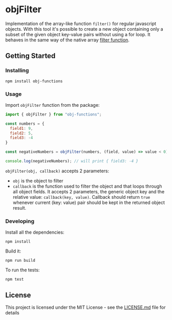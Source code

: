 # objFilter

Implementation of the array-like function `filter()` for regular javascript objects. With this tool it's possible to create a new object containing only a subset of the given object key-value pairs without using a for loop. It behaves in the same way of the native array [filter function](https://developer.mozilla.org/en-US/docs/Web/JavaScript/Reference/Global_Objects/Array/filter).

## Getting Started
### Installing
```
npm install obj-functions
```

### Usage
Import `objFilter` function from the package:
```js
import { objFilter } from "obj-functions";

const numbers = {
  field1: 9,
  field2: 5,
  field3: -4
}

const negativeNumbers = objFilter(numbers, (field, value) => value < 0);

console.log(negativeNumbers); // will print { field3: -4 }

```
`objFilter(obj, callback)` accepts 2 parameters:
- `obj` is the object to filter
- `callback` is the function used to filter the object and that loops through all object fields. It accepts 2 parameters, the generic object key and the relative value: `callback(key, value)`. Callback should return `true` whenever current (key: value) pair should be kept in the returned object result.


### Developing
Install all the dependencies:
```
npm install
```
Build it: 
```
npm run build
```
To run the tests:
```
npm test
```

## License

This project is licensed under the MIT License - see the [LICENSE.md](LICENSE.md) file for details